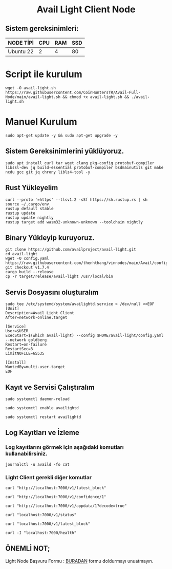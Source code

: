 <h1 align="center"> Avail Light Client Node
  

## Sistem gereksinimleri:
NODE TİPİ | CPU     | RAM      | SSD     |
| ------------- | ------------- | ------------- | -------- |
| Ubuntu 22  | 2          | 4         | 80  |
  

# Script ile kurulum

```
wget -O avail-light.sh https://raw.githubusercontent.com/CoinHuntersTR/Avail-Full-Node/main/avail-light.sh && chmod +x avail-light.sh && ./avail-light.sh
```

# Manuel Kurulum

```
sudo apt-get update -y && sudo apt-get upgrade -y
```
## Sistem Gereksinimlerini yüklüyoruz.
```
sudo apt install curl tar wget clang pkg-config protobuf-compiler libssl-dev jq build-essential protobuf-compiler bsdmainutils git make ncdu gcc git jq chrony liblz4-tool -y
```
## Rust Yükleyelim
```
curl --proto '=https' --tlsv1.2 -sSf https://sh.rustup.rs | sh
source ~/.cargo/env
rustup default stable
rustup update
rustup update nightly
rustup target add wasm32-unknown-unknown --toolchain nightly
```
## Binary Yükleyip kuruyoruz.
```
git clone https://github.com/availproject/avail-light.git
cd avail-light
wget -O config.yaml https://raw.githubusercontent.com/thenhthang/vinnodes/main/Avail/config.yaml
git checkout v1.7.4
cargo build --release
cp -r target/release/avail-light /usr/local/bin
```
## Servis Dosyasını oluşturalım
```
sudo tee /etc/systemd/system/availightd.service > /dev/null <<EOF
[Unit]
Description=Avail Light Client
After=network-online.target

[Service]
User=$USER
ExecStart=$(which avail-light) --config $HOME/avail-light/config.yaml --network goldberg
Restart=on-failure
RestartSec=3
LimitNOFILE=65535

[Install]
WantedBy=multi-user.target
EOF
```
## Kayıt ve Servisi Çalıştıralım
```
sudo systemctl daemon-reload
```
```
sudo systemctl enable availightd
```
```
sudo systemctl restart availightd
```
## Log Kayıtları ve İzleme
### Log kayıtlarını görmek için aşağıdaki komutları kullanabilirsiniz.
```
journalctl -u availd -fo cat
```
### Light Client gerekli diğer komutlar
```
curl "http://localhost:7000/v1/latest_block"
```
```
curl "http://localhost:7000/v1/confidence/1"
```
```
curl "http://localhost:7000/v1/appdata/1?decode=true"
```
```
curl "localhost:7000/v1/status"
```
```
curl "localhost:7000/v1/latest_block"
```
```
curl -I "localhost:7000/health"
```

## ÖNEMLİ NOT;
Light Node Başvuru Formu : [BURADAN](https://docs.google.com/forms/d/e/1FAIpQLSeL6aXqz6vBbYEgD1cZKaQ4vwbN2o3Rxys-wKTuKySVR-oS8g/viewform) formu doldurmayı unuatmayın.
